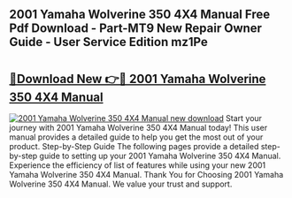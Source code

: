 ## 2001 Yamaha Wolverine 350 4X4 Manual Free Pdf Download - Part-MT9 New Repair Owner Guide - User Service Edition mz1Pe

# <h2><a href="http://bc73586.oget.top/?id=2001+Yamaha+Wolverine+350+4X4+Manual">🔗Download New 👉🔴 2001 Yamaha Wolverine 350 4X4 Manual</a></h2>

[![2001 Yamaha Wolverine 350 4X4 Manual new download](https://i.imgur.com/5g1atiW.png)](http://bc73586.oget.top/?id=2001+Yamaha+Wolverine+350+4X4+Manual)
Start your journey with 2001 Yamaha Wolverine 350 4X4 Manual today! This user manual provides a detailed guide to help you get the most out of your product. Step-by-Step Guide The following pages provide a detailed step-by-step guide to setting up your 2001 Yamaha Wolverine 350 4X4 Manual. Experience the efficiency of list of features while using your new 2001 Yamaha Wolverine 350 4X4 Manual. Thank You for Choosing 2001 Yamaha Wolverine 350 4X4 Manual. We value your trust and support.
